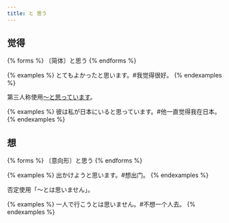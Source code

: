 ```yaml
---
title: と 思う
---
```


## 觉得

{% forms %}
〔简体〕と思う
{% endforms %}

{% examples %}
とてもよかったと思います。#我觉得很好。
{% endexamples %}

第三人称使用[〜と思っています](../toomotteiru)。

{% examples %}
彼は私が日本にいると思っています。#他一直觉得我在日本。
{% endexamples %}

## 想

{% forms %}
〔意向形〕と思う
{% endforms %}

{% examples %}
出かけようと思います。#想出门。
{% endexamples %}

否定使用「〜とは思いません」。

{% examples %}
一人で行こうとは思いません。#不想一个人去。
{% endexamples %}
